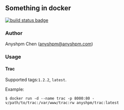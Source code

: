 ## Something in docker
[![build status badge](https://travis-ci.org/anyshpm/docker-images.svg)](https://travis-ci.org/anyshpm/docker-images)

### Author
Anyshpm Chen (anyshpm@anyshpm.com)

### Usage

#### Trac

Supported tags:`1.2.2`, `latest`.

Example:

```
$ docker run -d --name trac -p 8000:80 -v/path/to/trac:/var/www/trac:rw anyshpm/trac:latest
```
